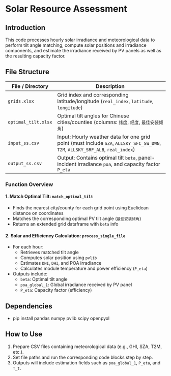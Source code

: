 # Solar Resource Assessment

## Introduction
This code processes hourly solar irradiance and meteorological data to perform tilt angle matching, compute solar positions and irradiance components, and estimate the irradiance received by PV panels as well as the resulting capacity factor.

## File Structure

| File / Directory    | Description                                                  |
| ------------------- | ------------------------------------------------------------ |
| `grids.xlsx`        | Grid index and corresponding latitude/longitude (`real_index`, `latitude`, `longitude`) |
| `optimal_tilt.xlsx` | Optimal tilt angles for Chinese cities/counties (columns: `纬度`, `经度`, `最佳安装倾角`) |
| `input_ss.csv`      | Input: Hourly weather data for one grid point (must include `SZA`, `ALLSKY_SFC_SW_DWN`, `T2M`, `ALLSKY_SRF_ALB`, `real_index`) |
| `output_ss.csv`     | Output: Contains optimal tilt `beta`, panel-incident irradiance `poa`, and capacity factor `P_eta` |

### Function Overview

#### 1. Match Optimal Tilt: `match_optimal_tilt`

- Finds the nearest city/county for each grid point using Euclidean distance on coordinates
- Matches the corresponding optimal PV tilt angle (`最佳安装倾角`)
- Returns an extended grid dataframe with `beta` info

#### 2. Solar and Efficiency Calculation: `process_single_file`

- For each hour:
  - Retrieves matched tilt angle
  - Computes solar position using `pvlib`
  - Estimates `DNI`, `DHI`, and POA irradiance
  - Calculates module temperature and power efficiency (`P_eta`)
- Outputs include:
  - `beta`: Optimal tilt angle
  - `poa_global_1`: Global irradiance received by PV panel
  - `P_eta`: Capacity factor (efficiency)

## Dependencies
- pip install pandas numpy pvlib scipy openpyxl

## How to Use
1. Prepare CSV files containing meteorological data (e.g., GHI, SZA, T2M, etc.).
2. Set file paths and run the corresponding code blocks step by step.
3. Outputs will include estimation fields such as `poa_global_1`, `P_eta`, and `T_t`.